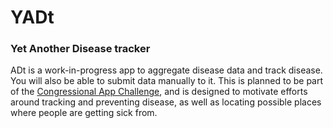 # YADt
### Yet Another Disease tracker

ADt is a work-in-progress app to aggregate disease data and track disease. You will also be able to submit data manually to it. This is planned to be part of the [Congressional App Challenge](https://www.congressionalappchallenge.us/), and is designed to motivate efforts around tracking and preventing disease, as well as locating possible places where people are getting sick from.
